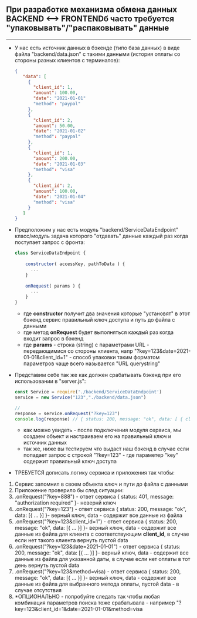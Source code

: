 ## При разработке механизма обмена данных BACKEND <--> FRONTENDб часто требуется "упаковывать"/"распаковывать" данные



---
* У нас есть источник данных в бэкенде (типо база данных) в виде файла "backend/data.json" с такими данными (история оплаты со стороны разных клиентов с терминалов):
  ```json
  {
     "data": [
       {
         "client_id": 1,
         "amount": 100.00,
         "date": "2021-01-01"
         "method": "paypal"
       },
       {
         "client_id": 2,
         "amount": 50.00,
         "date": "2021-01-02"
         "method": "paypal"
       },
       {
         "client_id": 1,
         "amount": 200.00,
         "date": "2021-01-03"
         "method": "visa"
       },   
       {
         "client_id": 2,
         "amount": 100.00,
         "date": "2021-01-04"
         "method": "visa"
       }        
     ]
  }
  ```
* Предположим у нас есть модуль "backend/ServiceDataEndpoint" класс/модуль задача которого "отдавать" данные каждый раз когда поступает запрос с фронта:
  ```js
  class ServiceDataEndpoint {
      
      constructor( accessKey, pathToData ) {
        ...
      }
      
      onRequest( params ) {
        ...
      }
  }
  ```
  - где **constructor** получит два значения которые "установят" в этот бэкенд сервис правильный ключ доступа и путь до файла с данными
  - где метод **onRequest** будет выполняться каждый раз когда входит запрос в бэкенд
  - где **params** - строка (string) с параметрами URL - передающимися со стороны клиента, напр  "?key=123&date=2021-01-01&client_id=1" - способ упаковки таким форматом параметров чаще всего называется "URL querystring"
   
* Представим себе так же как должен срабатывать бэкенд при его использовании в "server.js":
  ```js
  const Service = require('./backend/ServiceDataEndpoint')
  service = new Service("123","./backend/data.json")
  
  // 
  response = service.onRequest("?key=123")
  console.log(response) // { status: 200, message: "ok", data: [ { client_id: 1, ... } ] }
  ```
  - как можно увидеть - после подключения модуля сервиса, мы создаем объект и настраиваем его на правильный ключ и источник данных
  - так же, ниже вы тестируем что выдаст наш бэкенд в случае если попадает запрос с строкой "?key=123"  - где параметер "key" содержит правильный ключ доступа

* ТРЕБУЕТСЯ дописать логику сервиса и приложения так чтобы:
 1. Сервис запомнил в своем объекта ключ и пути до файла с данными
 2. Приложение проверило бы след ситуации:
  1. .onRequest("?key=888")   - ответ сервиса  { status: 401, message: "authorization required" }- невернй ключ
  2. .onRequest("?key=123")   - ответ сервиса  { status: 200, message: "ok", data: [{ ... }] }- верный ключ, data - содержит все данные из файла
  3. .onRequest("?key=123&client_id=1")   - ответ сервиса  { status: 200, message: "ok", data: [{ ... }] }- верный ключ, data - содержит все данные из файла для клиента с соответствующим **client_id**, в случае если нет такого клиента вернуть пустой data
  4. .onRequest("?key=123&date=2021-01-01")   - ответ сервиса  { status: 200, message: "ok", data: [{ ... }] }- верный ключ, data - содержит все данные из файла для указанной даты, в случае если нет оплаты в тот день вернуть пустой data
  5. .onRequest("?key=123&method=visa)   - ответ сервиса  { status: 200, message: "ok", data: [{ ... }] }- верный ключ, data - содержит все данные из файла для выбранного метода оплаты, пустой data - в случае отсутствия
  6. *ОПЦИОНАЛЬНО - попробуйте следать так чтобы любая комбинация параметров поиска тоже срабатывала - например "?key=123&client_id=1&date=2021-01-01&method=visa

 
